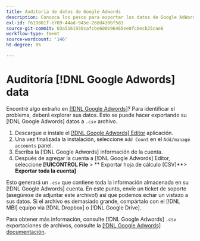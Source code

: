 ```yaml
---
title: Auditoría de datos de Google Adwords
description: Conozca los pasos para exportar los datos de Google AdWords.
exl-id: f619801f-e789-44ad-945e-268d430bf583
source-git-commit: 03a5161930cafcbe600b96465ee0fc0ecb25cae8
workflow-type: tm+mt
source-wordcount: '146'
ht-degree: 0%

---
```


# Auditoría [!DNL Google Adwords] data

Encontré algo extraño en [[!DNL Google Adwords]](../integrations/google-adwords.md)? Para identificar el problema, deberá explorar sus datos. Esto se puede hacer exportando su [!DNL Google Adwords] datos a `.csv` archivo.

1. Descargue e instale el [[!DNL Google Adwords] Editor](https://ads.google.com/home/tools/ads-editor/) aplicación.
1. Una vez finalizada la instalación, seleccione `Add Count` en el `Add/manage accounts` panel.
1. Escriba la [!DNL Google Adwords] información de la cuenta.
1. Después de agregar la cuenta a [!DNL Google Adwords] Editor, seleccione **[!UICONTROL File** > ** Exportar hoja de cálculo (CSV)**> **Exportar toda la cuenta]**

Esto generará un `.csv` que contiene toda la información almacenada en su [!DNL Google Adwords] cuenta. En este punto, envíe un ticket de soporte (asegúrese de adjuntar este archivo!) así que podemos echar un vistazo a sus datos. Si el archivo es demasiado grande, compártalo con el [!DNL MBI] equipo via [!DNL Dropbox] o [!DNL Google Drive].

Para obtener más información, consulte [!DNL Google Adwords] `.csv` exportaciones de archivos, consulte la [[!DNL Google Adwords] documentación](https://support.google.com/adwords/editor/answer/38657?hl=en).
